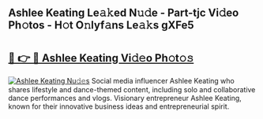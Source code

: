 ## Ashlee Keating Le𝚊𝚔ed N𝚞𝚍e - Part-tjc Vi𝚍eo Ph𝚘tos - H𝚘t O𝚗lyf𝚊ns Le𝚊𝚔s gXFe5

# <h2><a href="http://hf6k3x.feru.top/?c=Ashlee+Keating">🔗 👉 🔴 Ashlee Keating Vi𝚍𝚎o Ph𝚘t𝚘𝚜</a></h2>

[![Ashlee Keating Nu𝚍𝚎s](https://i.imgur.com/0TWrTi3.gif)](http://hf6k3x.feru.top/?c=Ashlee+Keating)
Social media influencer Ashlee Keating who shares lifestyle and dance-themed content, including solo and collaborative dance performances and vlogs. Visionary entrepreneur Ashlee Keating, known for their innovative business ideas and entrepreneurial spirit. 
